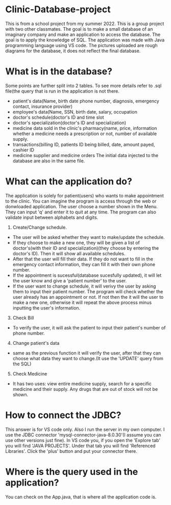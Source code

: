 # Clinic-Database-project

This is from a school project from my summer 2022.
This is a group project with two other classmates.
The goal is to make a small database of an imaginary company and make an application to access the database. 
The goal is to apply the knowledge of SQL.
The application was made with Java programming language using VS code.
The pictures uploaded are rough diagrams for the database, it does not reflect the final database.

# What is in the database?
Some points are further split into 2 tables. To see more details refer to .sql file(the query that is run in the application is not there.
- patient's data(Name, birth date phone number, diagnosis, emergency contact, insurance provider)
- employee's data(Name, SSN, birth date, salary, occupation
- doctor's schedule(doctor's ID and time slot
- doctor's specialization(doctor's ID and specialization)
- medicine data sold in the clinic's pharmacy(name, price, information whether a medicine needs a prescription or not, number of available supply.
- transactions(billing ID, patients ID being billed, date, amount payed, cashier ID
- medicine supplier and medicine orders
The initial data injected to the database are also in the same file.

# What can the application do?
The application is solely for patient(users) who wants to make appointment to the clinic. 
You can imagine the program is access through the web or donwloaded application.
The user choose a number shown in the Menu. They can input 'q' and enter it to quit at any time.
The program can also validate input between alphabets and digits.
1. Create/Change schedule.
- The user will be asked whether they want to make/update the schedule.
-  If they choose to make a new one, they will be given a list of doctor's(with their ID and specialization)(they choose by entering the doctor's ID). Then it will show all available schedules. 
- After that the user will fill their data. If they do not want to fill in the emergency contact information, they can fill it with their own phone number.
- If the appointment is sucessful(database sucesfully updated), it will let the user know and give a 'patient number' to the user.
- If the user want to change schedule, it will verivy the user by asking them to input their patient number. The program will check whether the user already has an appointment or not. If not then the it will the user to make a new one, otherwise it will repeat the above process minus inputting the user's information.
3. Check Bill
- To verify the user, it will ask the patient to input their patient's number of phone number.
4. Change patient's data
- same as the previous function it will verify the user, after that they can choose what data they want to change.(It use the 'UPDATE' query from the SQL)
5. Check Medicine
- It has two uses: view entire medicine supply, search for a specific medicine and their supply. Any drugs that are out of stock will not be shown.

# How to connect the JDBC?
This answer is for VS code only. Also I run the server in my own computer.
I use the JDBC connector 'mysql-connector-java-8.0.30'(I assume you can use other versions just fine).
In VS code you, if you open the 'Explore tab' you will find 'JAVA PROJECTS'. 
Under that tab you will find 'Referenced Libraries'. 
Click the 'plus' button and put your connector there.

# Where is the query used in the application?
You can check on the App.java, that is where all the application code is.
